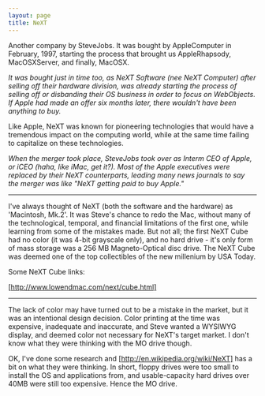```yaml
---
layout: page
title: NeXT
---
```




Another company by SteveJobs. It was bought by AppleComputer in February, 1997, starting the process that brought us AppleRhapsody, MacOSXServer, and finally, MacOSX.

*It was bought just in time too, as NeXT Software (nee NeXT Computer) after selling off their hardware division, was already starting the process of selling off or disbanding their OS business in order to focus on WebObjects. If Apple had made an offer six months later, there wouldn't have been anything to buy.*

Like Apple, NeXT was known for pioneering technologies that would have a tremendous impact on the computing world, while at the same time failing to capitalize on these technologies.

*When the merger took place, SteveJobs took over as Interm CEO of Apple, or iCEO (haha, like iMac, get it?). Most of the Apple executives were replaced by their NeXT counterparts, leading many news journals to say the merger was like "NeXT getting paid to buy Apple."*

----

I've always thought of NeXT (both the software and the hardware) as 'Macintosh, Mk.2'. It was Steve's chance to redo the Mac, without many of the technological, temporal, and financial limitations of the first one, while learning from some of the mistakes made. But not all; the first NeXT Cube had no color (it was 4-bit grayscale only), and no hard drive - it's only form of mass storage was a 256 MB Magneto-Optical disc drive. The NeXT Cube was deemed one of the top collectibles of the new millenium by USA Today.

Some NeXT Cube links:

[http://www.lowendmac.com/next/cube.html]

----

The lack of color may have turned out to be a mistake in the market, but it was an intentional design decision. Color printing at the time was expensive, inadequate and inaccurate, and Steve wanted a WYSIWYG display, and deemed color not necessary for NeXT's target market. I don't know what they were thinking with the MO drive though.

OK, I've done some research and [http://en.wikipedia.org/wiki/NeXT] has a bit on what they were thinking. In short, floppy drives were too small to install the OS and applications from, and usable-capacity hard drives over 40MB were still too expensive. Hence the MO drive.

